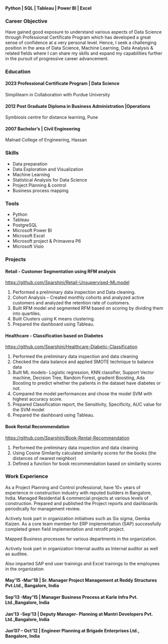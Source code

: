 #### Python | SQL | Tableau | Power BI | Excel

### Career Objective
Have gained good exposure to understand various aspects of Data Science through Professional Certificate Program which has developed a great sense of confidence at a very personal level. Hence, I seek a challenging position in the area of Data Science, Machine Learning, Data Analysis & related fields where I can share my skills and expand my capabilities further in the pursuit of progressive career advancement.

### Education
#### 2023  Professional Certificate Program | Data Science
Simplilearn in Collaboration with Purdue University

#### 2012 Post Graduate Diploma in Business Administration |Operations
Symbiosis centre for distance learning, Pune

#### 2007 Bachelor’s | Civil Engineering
Malnad College of Engineering, Hassan


### Skills
*	Data preparation
*	Data Exploration and Visualization
* Machine Learning
* Statistical Analysis for Data Science
* Project Planning & control
* Business process mapping

### Tools
* Python
* Tableau
* PostgreSQL
* Microsoft Power BI
* Microsoft Excel
* Microsoft project & Primavera P6
* Microsoft Visio

### Projects
#### Retail - Customer Segmentation using RFM analysis
https://github.com/Sparshini/Retail-Unsupervised-MLmodel
1. Performed a preliminary data inspection and Data cleaning.
2. Cohort Analysis – Created monthly cohorts and analyzed active customers and analyzed the retention rate of customers.
3. Built RFM model and segmented RFM based on scoring by dividing them into quartiles.
4. Built Clusters using K means clustering.
5.  Prepared the dashboard using Tableau.

#### Healthcare - Classification based on Diabetes
https://github.com/Sparshini/Healthcare-Diabetic-Classification
1. Performed the preliminary data inspection and data cleaning
2. Checked the data balance and applied SMOTE technique to balance data
3. Built ML models- Logistic regression, KNN classifier, Support Vector machine, Decision Tree, Random Forest, gradient Boosting, Ada Boosting to predict whether the patients in the dataset have diabetes or not.
4. Compared the model performances and chose the model SVM with highest accuracy score.
5. Prepared Classification report, the Sensitivity, Specificity, AUC value for the SVM model
6. Prepared the dashboard using Tableau.

#### Book Rental Recommendation
https://github.com/Sparshini/Book-Rental-Recommendation
1. Performed the preliminary data inspection and data cleaning
2. Using Cosine Similarity calculated similarity scores for the books (the distances of nearest neighbor)
3. Defined a function for book recommendation based on similarity scores

### Work Experience
As a Project Planning and Control professional, have 10+ years of experience in construction industry with reputed builders in Bangalore, India. Managed Residential & commercial projects at various levels of construction. Prepared and published the Project reports and dashboards periodically for management review.

Actively took part in organization initiatives such as Six sigma, Gemba Kaizen. As a core team member for ERP implementation (SAP) successfully completed green field implementation and retrofit project.

Mapped Business processes for various departments in the organization. 

Actively took part in organization Internal audits as Internal auditor as well as auditee.

Also imparted SAP end user trainings and Excel trainings to the employees in the organization

####  May’15 -Mar’18 |  Sr. Manager Project Management at Reddy Structures Pvt.Ltd., Bangalore, India


####  Sep’13 -May’15 |  Manager Business Process at Karle Infra Pvt. Ltd.,Bangalore, India


####  Jan’13 -Sep’13 |  Deputy Manager- Planning at Mantri Developers Pvt. Ltd.,Bangalore, India


#### Jun’07 – Oct’12 |  Engineer Planning at Brigade Enterprises Ltd., Bangalore, India
